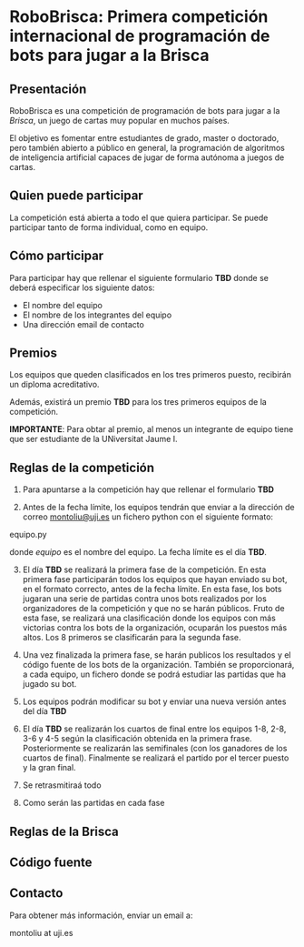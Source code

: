 # RoboBrisca: Primera competición internacional de programación de bots para jugar a la Brisca
 
## Presentación
RoboBrisca es una competición de programación
de bots para jugar a la *Brisca*, un juego de cartas muy popular 
en muchos países.

El objetivo es fomentar entre estudiantes de grado, master o doctorado,
pero también abierto a público en general, la programación de algoritmos
de inteligencia artificial capaces de jugar de forma autónoma a
juegos de cartas.

## Quien puede participar
La competición está abierta a todo el que quiera participar.
Se puede participar tanto de forma individual, como en equipo.

## Cómo participar
Para participar hay que rellenar el siguiente formulario **TBD** donde
se deberá especificar los siguiente datos:
- El nombre del equipo
- El nombre de los integrantes del equipo
- Una dirección email de contacto

## Premios
Los equipos que queden clasificados en los tres primeros puesto,
recibirán un diploma acreditativo.

Además, existirá un premio **TBD** para los tres primeros equipos
de la competición. 

**IMPORTANTE**: Para obtar al premio, al menos un integrante de equipo
tiene que ser estudiante de la UNiversitat Jaume I.

## Reglas de la competición
1. Para apuntarse a la competición hay que rellenar el formulario **TBD**

2. Antes de la fecha límite, los equipos tendrán que enviar a la dirección
de correo montoliu@uji.es un fichero python con el siguiente formato:

equipo.py

donde *equipo* es el nombre del equipo. La fecha límite es el día **TBD**.

3. El día **TBD** se realizará la primera fase de la competición. En esta
primera fase participarán todos los equipos que hayan enviado su bot,
en el formato correcto, antes de la fecha límite. En esta fase, los bots jugaran 
una serie de partidas contra unos bots realizados por los organizadores de
la competición y que no se harán públicos. Fruto de esta fase, se realizará una
clasificación donde los equipos con más victorias contra los bots de la organización,
ocuparán los puestos más altos. Los 8 primeros se clasificarán para la segunda fase.

4. Una vez finalizada la primera fase, se harán publicos los resultados y el código
fuente de los bots de la organización. También se proporcionará, a cada equipo,
un fichero donde se podrá estudiar las partidas que ha jugado su bot.

5. Los equipos podrán modificar su bot y enviar una nueva versión antes del día **TBD**

6. El día **TBD** se realizarán los cuartos de final entre los equipos 1-8, 2-8, 3-6 y 4-5
según la clasificación obtenida en la primera frase. Posteriormente se realizarán
las semifinales (con los ganadores de los cuartos de final). Finalmente se realizará
el partido por el tercer puesto y la gran final.

7. Se retrasmitiraá todo

8. Como serán las partidas en cada fase

## Reglas de la Brisca

## Código fuente


## Contacto
Para obtener más información, enviar un email a:

montoliu at uji.es
